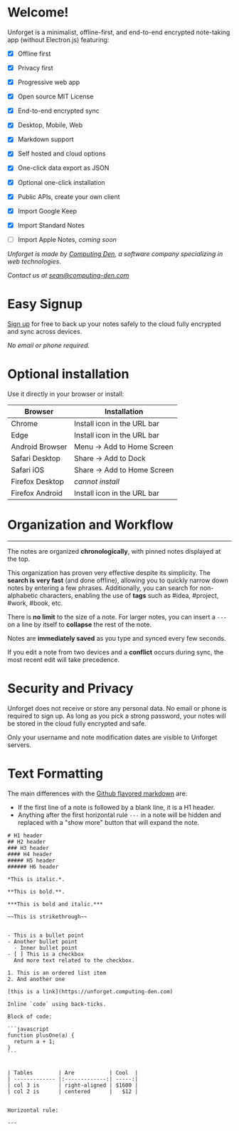 # Welcome!

Unforget is a minimalist, offline-first, and end-to-end encrypted note-taking app (without Electron.js) featuring:

- [x] Offline first
- [x] Privacy first
- [x] Progressive web app
- [x] Open source MIT License
- [x] End-to-end encrypted sync
- [x] Desktop, Mobile, Web
- [x] Markdown support
- [x] Self hosted and cloud options
- [x] One-click data export as JSON
- [x] Optional one-click installation
- [x] Public APIs, create your own client
- [x] Import Google Keep
- [x] Import Standard Notes
- [ ] Import Apple Notes, *coming soon*


*Unforget is made by [Computing Den](https://computing-den.com), a software company specializing in web technologies.*

*Contact us at sean@computing-den.com*

# Easy Signup

[Sign up](/login) for free to back up your notes safely to the cloud fully encrypted and sync across devices.

*No email or phone required.*

# Optional installation

Use it directly in your browser or install:

| Browser         | Installation                |
|-----------------|-----------------------------|
| Chrome          | Install icon in the URL bar |
| Edge            | Install icon in the URL bar |
| Android Browser | Menu → Add to Home Screen   |
| Safari Desktop  | Share → Add to Dock         |
| Safari iOS      | Share → Add to Home Screen  |
| Firefox Desktop | *cannot install*            |
| Firefox Android | Install icon in the URL bar |

# Organization and Workflow

---

The notes are organized **chronologically**, with pinned notes displayed at the top.

This organization has proven very effective despite its simplicity. The **search is very fast** (and done offline), allowing you to quickly narrow down notes by entering a few phrases. Additionally, you can search for non-alphabetic characters, enabling the use of **tags** such as #idea, #project, #work, #book, etc.

There is **no limit** to the size of a note. For larger notes, you can insert a `---` on a line by itself to **collapse** the rest of the note.

Notes are **immediately saved** as you type and synced every few seconds.

If you edit a note from two devices and a **conflict** occurs during sync, the most recent edit will take precedence.

# Security and Privacy

Unforget does not receive or store any personal data. No email or phone is required to sign up. As long as you pick a strong password, your notes will be stored in the cloud fully encrypted and safe.

Only your username and note modification dates are visible to Unforget servers.

# Text Formatting

The main differences with the [Github flavored markdown](https://github.github.com/gfm/) are:
- If the first line of a note is followed by a blank line, it is a H1 header.
- Anything after the first horizontal rule `---` in a note will be hidden and replaced with a "show more" button that will expand the note.

~~~
# H1 header
## H2 header
### H3 header
#### H4 header
##### H5 header
###### H6 header

*This is italic.*.

**This is bold.**.

***This is bold and italic.***

~~This is strikethrough~~


- This is a bullet point
- Another bullet point
  - Inner bullet point
- [ ] This is a checkbox
  And more text related to the checkbox.

1. This is an ordered list item
2. And another one

[this is a link](https://unforget.computing-den.com)

Inline `code` using back-ticks.

Block of code:

```javascript
function plusOne(a) {
  return a + 1;
}
```


| Tables        | Are           | Cool  |
| ------------- |:-------------:| -----:|
| col 3 is      | right-aligned | $1600 |
| col 2 is      | centered      |   $12 |


Horizontal rule:

---


~~~
